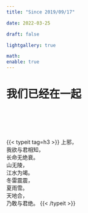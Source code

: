 ```yaml
---
title: "Since 2019/09/17"

date: 2022-03-25

draft: false

lightgallery: true

math:
enable: true
---
```


# 我们已经在一起

<div id="since" style="padding:2rem;text-align:center;font-size:1.6rem;line-height:3rem"></div>


<script>
      var countDownDate=new Date('2019-09-17T21:21:00').getTime();
        window.setInterval(function(){
        var distance=new Date().getTime()-countDownDate;var days=Math.floor(distance/(1000*60*60*24));
        var hours=Math.floor((distance%(1000*60*60*24))/(1000*60*60));
        var minutes=Math.floor((distance%(1000*60*60))/(1000*60));
        var seconds=Math.floor((distance%(1000*60))/1000);
        document.getElementById("since").innerHTML=days+' 天 '+hours+' 时 '+minutes+' 分 '+seconds+' 秒';},1000);
</script>

{{< typeit tag=h3 >}}
上邪，   
我欲与君相知，   
长命无绝衰。    
山无陵，  
江水为竭。  
冬雷震震，   
夏雨雪。   
天地合，  
乃敢与君绝。
{{< /typeit >}}

